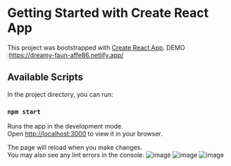 # Getting Started with Create React App

This project was bootstrapped with [Create React App](https://github.com/facebook/create-react-app).
DEMO :https://dreamy-faun-affe86.netlify.app/

## Available Scripts

In the project directory, you can run:

### `npm start`

Runs the app in the development mode.\
Open [http://localhost:3000](http://localhost:3000) to view it in your browser.

The page will reload when you make changes.\
You may also see any lint errors in the console.
![image](https://user-images.githubusercontent.com/63698770/168495670-838e7ec1-0d46-41e1-bb47-62c71649f2c8.png)
![image](https://user-images.githubusercontent.com/63698770/168495607-03e061f5-ef95-4f8c-a7f3-4cae711ad3e8.png)
![image](https://user-images.githubusercontent.com/63698770/168495659-6de76035-f40b-4570-959d-52fa05d0f4e8.png)
